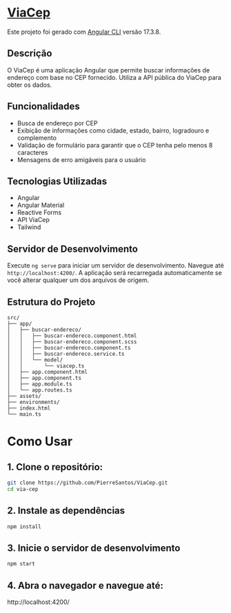# [ViaCep](https://viacep.com.br/)

Este projeto foi gerado com [Angular CLI](https://github.com/angular/angular-cli) versão 17.3.8.

## Descrição

O ViaCep é uma aplicação Angular que permite buscar informações de endereço com base no CEP fornecido. Utiliza a API pública do ViaCep para obter os dados.

## Funcionalidades

- Busca de endereço por CEP
- Exibição de informações como cidade, estado, bairro, logradouro e complemento
- Validação de formulário para garantir que o CEP tenha pelo menos 8 caracteres
- Mensagens de erro amigáveis para o usuário

## Tecnologias Utilizadas

- Angular
- Angular Material
- Reactive Forms
- API ViaCep
- Tailwind

## Servidor de Desenvolvimento

Execute `ng serve` para iniciar um servidor de desenvolvimento. Navegue até `http://localhost:4200/`. A aplicação será recarregada automaticamente se você alterar qualquer um dos arquivos de origem.

## Estrutura do Projeto

```plaintext
src/
├── app/
│   ├── buscar-endereco/
│   │   ├── buscar-endereco.component.html
│   │   ├── buscar-endereco.component.scss
│   │   ├── buscar-endereco.component.ts
│   │   ├── buscar-endereco.service.ts
│   │   └── model/
│   │       └── viacep.ts
│   ├── app.component.html
│   ├── app.component.ts
│   ├── app.module.ts
│   └── app.routes.ts
├── assets/
├── environments/
├── index.html
└── main.ts
```

# Como Usar

## 1. Clone o repositório:
```bash
git clone https://github.com/PierreSantos/ViaCep.git
cd via-cep
```
## 2. Instale as dependências
```bash
npm install
```
## 3. Inicie o servidor de desenvolvimento
```bash
npm start
```
## 4. Abra o navegador e navegue até:
 http://localhost:4200/
